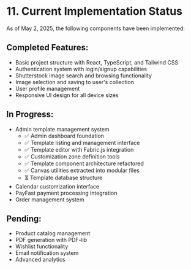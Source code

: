 
# 11. Current Implementation Status

As of May 2, 2025, the following components have been implemented:

## Completed Features:
- Basic project structure with React, TypeScript, and Tailwind CSS
- Authentication system with login/signup capabilities
- Shutterstock image search and browsing functionality
- Image selection and saving to user's collection
- User profile management
- Responsive UI design for all device sizes

## In Progress:
- Admin template management system
  - ✅ Admin dashboard foundation
  - ✅ Template listing and management interface
  - ✅ Template editor with Fabric.js integration
  - ✅ Customization zone definition tools
  - ✅ Template component architecture refactored
  - ✅ Canvas utilities extracted into modular files
  - ⏳ Template database structure
- Calendar customization interface
- PayFast payment processing integration
- Order management system

## Pending:
- Product catalog management
- PDF generation with PDF-lib
- Wishlist functionality
- Email notification system
- Advanced analytics
